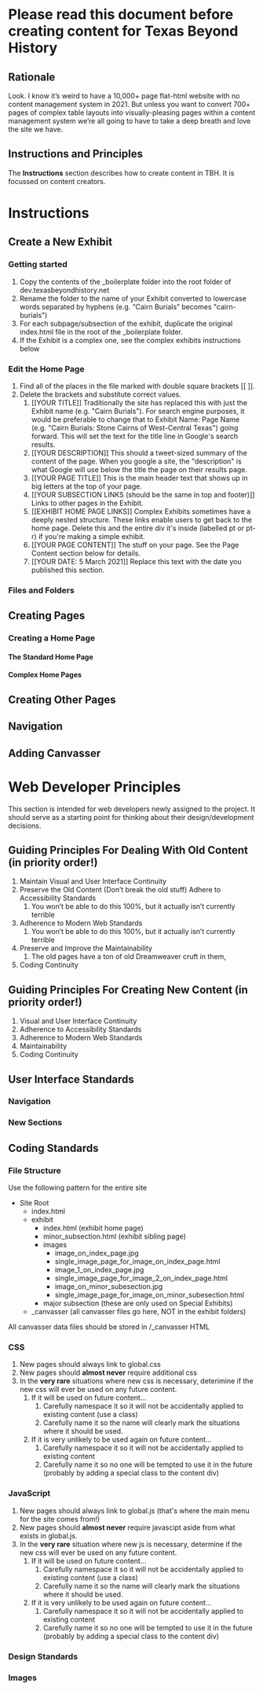 #  Please read this document before creating content for Texas Beyond History

## Rationale
Look.  I know it’s weird to have a 10,000+ page flat-html website with no content management system in 2021. But unless you want to convert 700+ pages of complex table layouts into visually-pleasing pages within a content management system we’re all going to have to take a deep breath and love the site we have.

## Instructions and Principles
The **Instructions** section describes how to create content in TBH.  It is focussed on content creators.

# Instructions

## Create a New Exhibit
### Getting started
1.  Copy the contents of the _boilerplate folder into the root folder of dev.texasbeyondhistory.net
2.  Rename the folder to the name of your Exhibit converted to lowercase words separated by hyphens (e.g. “Cairn Burials” becomes "cairn-burials")
3.  For each subpage/subsection of the exhibit, duplicate the original index.html file in the root of the _boilerplate folder.
4.  If the Exhibit is a complex one, see the complex exhibits instructions below

### Edit the Home Page
1. Find all of the places in the file marked with double square brackets [[ ]].
2. Delete the brackets and substitute correct values.
   1. [[YOUR TITLE]] Traditionally the site has replaced this with just the Exhibit name (e.g. "Cairn Burials").  For search engine purposes, it would be preferable to change that to Exhibit Name: Page Name (e.g. "Cairn Burials: Stone Cairns of West-Central Texas") going forward. This will set the text for the title line in Google's search results.
   2. [[YOUR DESCRIPTION]] This should a tweet-sized summary of the content of the page.  When you google a site, the "description" is what Google will use below the title the page on their results page. 
   3. [[YOUR PAGE TITLE]] This is the main header text that shows up in big letters at the top of your page.
   4. [[YOUR SUBSECTION LINKS (should be the same in top and footer)]] Links to other pages in the Exhibit.
   5. [[EXHIBIT HOME PAGE LINKS]] Complex Exhibits sometimes have a deeply nested structure. These links enable users to get back to the home page.  Delete this and the entire div it's inside (labelled pt or pt-r) if you're making a simple exhibit.
   6. [[YOUR PAGE CONTENT]] The stuff on your page.  See the Page Content section below for details.
   7. [[YOUR DATE: 5 March 2021]] Replace this text with the date you published this section.

### Files and Folders

## Creating Pages

### Creating a Home Page

#### The Standard Home Page

#### Complex Home Pages

## Creating Other Pages

## Navigation

## Adding Canvasser

# Web Developer Principles
This section is intended for web developers newly assigned to the project.  It should serve as a starting point for thinking about their design/development decisions.

## Guiding Principles For Dealing With Old Content (in priority order!)
1. Maintain Visual and User Interface Continuity 
2. Preserve the Old Content (Don’t break the old stuff)
Adhere to Accessibility Standards 
   1. You won’t be able to do this 100%, but it actually isn’t currently terrible
1. Adherence to Modern Web Standards
   1. You won’t be able to do this 100%, but it actually isn’t currently terrible
2. Preserve and Improve the Maintainability
   1. The old pages have a ton of old Dreamweaver cruft in them, 
3. Coding Continuity

## Guiding Principles For Creating New Content (in priority order!)
1. Visual and User Interface Continuity
2. Adherence to Accessibility Standards 
3. Adherence to Modern Web Standards
4. Maintainability
5. Coding Continuity

## User Interface Standards
### Navigation
### New Sections

## Coding Standards
### File Structure
Use the following pattern for the entire site
- Site Root
  - index.html
  - exhibit
    - index.html (exhibit home page)
    - minor_subsection.html (exhibit sibling page)
    - images
      - image_on_index_page.jpg
      - single_image_page_for_image_on_index_page.html
      - image_1_on_index_page.jpg
      - single_image_page_for_image_2_on_index_page.html
      - image_on_minor_subesection.jpg
      - single_image_page_for_image_on_minor_subesection.html
    - major subsection (these are only used on Special Exhibits)
  - _canvasser (all canvasser files go here, NOT in the exhibit folders)
   


All canvasser data files should be stored in /_canvasser
HTML

### CSS
1. New pages should always link to global.css
2. New pages should **almost never** require additional css
3. In the **very rare** situations where new css is necessary, deterimine if the new css will ever be used on any future content.
   1. If it will be used on future content...
      1. Carefully namespace it so it will not be accidentally applied to existing content (use a class)
      2. Carefully name it so the name will clearly mark the situations where it should be used.
   2. If it is very unlikely to be used again on future content...
      1. Carefully namespace it so it will not be accidentally applied to existing content
      2. Carefully name it so no one will be tempted to use it in the future (probably by adding a special class to the content div)
### JavaScript
1.  New pages should always link to global.js (that's where the main menu for the site comes from!)
2.  New pages should **almost never** require javascipt aside from what exists in global.js.
3.  In the **very rare** situation where new js is necessary, determine if the new css will ever be used on any future content. 
    1. If it will be used on future content...
         1. Carefully namespace it so it will not be accidentally applied to existing content (use a class)
         2. Carefully name it so the name will clearly mark the situations where it should be used.
    2. If it is very unlikely to be used again on future content...
         1. Carefully namespace it so it will not be accidentally applied to existing content
         2. Carefully name it so no one will be tempted to use it in the future (probably by adding a special class to the content div)
### Design Standards
### Images
